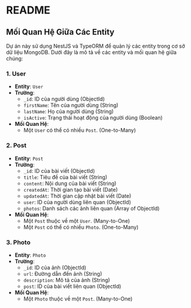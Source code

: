 # README

## Mối Quan Hệ Giữa Các Entity

Dự án này sử dụng NestJS và TypeORM để quản lý các entity trong cơ sở dữ liệu MongoDB. Dưới đây là mô tả về các entity và mối quan hệ giữa chúng:

### 1. User

- **Entity**: `User`
- **Trường**:
  - `_id`: ID của người dùng (ObjectId)
  - `firstName`: Tên của người dùng (String)
  - `lastName`: Họ của người dùng (String)
  - `isActive`: Trạng thái hoạt động của người dùng (Boolean)
- **Mối Quan Hệ**:
  - Một `User` có thể có nhiều `Post`. (One-to-Many)

### 2. Post

- **Entity**: `Post`
- **Trường**:
  - `_id`: ID của bài viết (ObjectId)
  - `title`: Tiêu đề của bài viết (String)
  - `content`: Nội dung của bài viết (String)
  - `createdAt`: Thời gian tạo bài viết (Date)
  - `updatedAt`: Thời gian cập nhật bài viết (Date)
  - `user`: ID của người dùng liên quan (ObjectId)
  - `photos`: Danh sách các ảnh liên quan (Array of ObjectId)
- **Mối Quan Hệ**:
  - Một `Post` thuộc về một `User`. (Many-to-One)
  - Một `Post` có thể có nhiều `Photo`. (One-to-Many)

### 3. Photo

- **Entity**: `Photo`
- **Trường**:
  - `_id`: ID của ảnh (ObjectId)
  - `url`: Đường dẫn đến ảnh (String)
  - `description`: Mô tả của ảnh (String)
  - `post`: ID của bài viết liên quan (ObjectId)
- **Mối Quan Hệ**:
  - Một `Photo` thuộc về một `Post`. (Many-to-One)